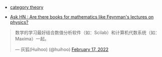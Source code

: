 - [category theory](https://boris-marinov.github.io/category-theory-illustrated/05_logic/)

- [Ask HN : Are there books for mathematics like Feynman's lectures on physics?](https://news.ycombinator.com/item?id=21346272)

<blockquote class="twitter-tweet"><p lang="zh" dir="ltr">数学的学习最好结合数值分析软件（如：Scilab）和计算机代数系统（如：Maxima）一起。</p>&mdash; 灰狐(Huihoo) (@huihoo) <a href="https://twitter.com/huihoo/status/1494219912747032579?ref_src=twsrc%5Etfw">February 17, 2022</a></blockquote> <script async src="https://platform.twitter.com/widgets.js" charset="utf-8"></script>
